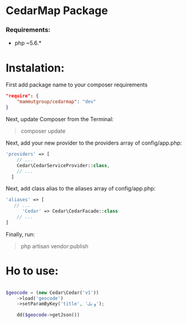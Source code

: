 CedarMap Package
===================

### Requirements:
- php ~5.6.*

Instalation:
==========
First add package name to your composer requirements
```json
"require": {
    "mammutgroup/cedarmap": "dev"
}
```

Next, update Composer from the Terminal:
>composer update

Next, add your new provider to the providers array of config/app.php:

```php
'providers' => [
    // ...
    Cedar\CedarServiceProvider::class,
    // ...
  ]
```

Next, add class alias to the aliases array of config/app.php:

```php
'aliases' => [
   // ...
      'Cedar' => Cedar\CedarFacade::class
    // ...
]
```

Finally, run:
> php artisan vendor:publish

Ho to use:
====
```php

$geocode = (new Cedar\Cedar('v1'))
    ->load('geocode')
    ->setParamByKey('title', 'ونک');

    dd($geocode->getJson())
```
